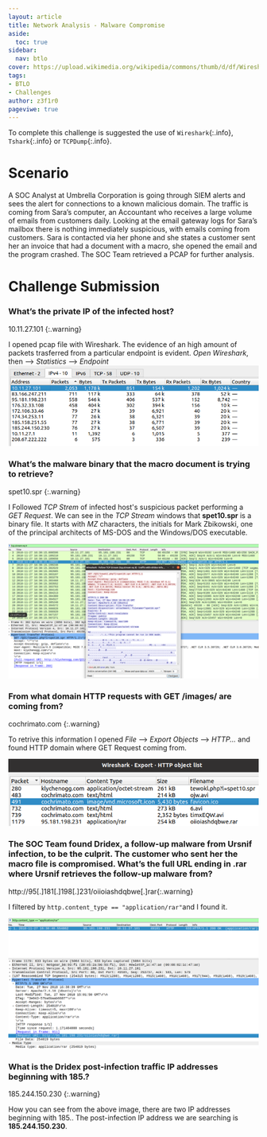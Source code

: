 ```yaml
---
layout: article
title: Network Analysis - Malware Compromise
aside:
  toc: true
sidebar:
  nav: btlo
cover: https://upload.wikimedia.org/wikipedia/commons/thumb/d/df/Wireshark_icon.svg/1200px-Wireshark_icon.svg.png
tags:
- BTLO
- Challenges
author: z3f1r0
pageviwe: true
---
```


To complete this challenge is suggested the use of `Wireshark`{:.info}, `Tshark`{:.info} or `TCPDump`{:.info}.

# Scenario
A SOC Analyst at Umbrella Corporation is going through SIEM alerts and sees the alert for connections to a known malicious domain. The traffic is coming from Sara’s computer, an Accountant who receives a large volume of emails from customers daily. Looking at the email gateway logs for Sara’s mailbox there is nothing immediately suspicious, with emails coming from customers. Sara is contacted via her phone and she states a customer sent her an invoice that had a document with a macro, she opened the email and the program crashed. The SOC Team retrieved a PCAP for further analysis.

# Challenge Submission

### What’s the private IP of the infected host?
10.11.27.101
{:.warning}

I opened pcap file with Wireshark. 
The evidence of an high amount of packets trasferred from a particular endpoint is evident.
*Open Wireshark*, then --> *Statistics* --> *Endpoint*
![Alt text](https://raw.githubusercontent.com/z3f1r0/z3f1r0.github.io/master/img/network_analysis/1.png)

### What’s the malware binary that the macro document is trying to retrieve?
spet10.spr
{:.warning}

I Followed *TCP Strem* of infected host's suspicious packet performing a *GET Request*.
We can see in the *TCP Stream* windows that **spet10.spr** is a binary file. It starts with *MZ* characters, the initials for Mark Zbikowski, one of the principal architects of MS-DOS and the Windows/DOS executable.

![Alt text](https://raw.githubusercontent.com/z3f1r0/z3f1r0.github.io/master/img/network_analysis/2.png)

### From what domain HTTP requests with GET /images/ are coming from?
cochrimato.com
{:.warning}

To retrive this information I opened *File* --> *Export Objects* --> *HTTP...* and found HTTP domain where GET Request coming from.

![Alt text](https://raw.githubusercontent.com/z3f1r0/z3f1r0.github.io/master/img/network_analysis/3.png)

### The SOC Team found Dridex, a follow-up malware from Ursnif infection, to be the culprit. The customer who sent her the macro file is compromised. What’s the full URL ending in .rar where Ursnif retrieves the follow-up malware from?
http://95[.]181[.]198[.]231/oiioiashdqbwe[.]rar{:.warning}

I filtered by `http.content_type == "application/rar"`and I found it.

![Alt text](https://raw.githubusercontent.com/z3f1r0/z3f1r0.github.io/master/img/network_analysis/4.png)

### What is the Dridex post-infection traffic IP addresses beginning with 185.?
185.244.150.230
{:.warning}

How you can see from the above image, there are two IP addresses beginning with 185.. The post-infection IP address we are searching is **185.244.150.230**.
